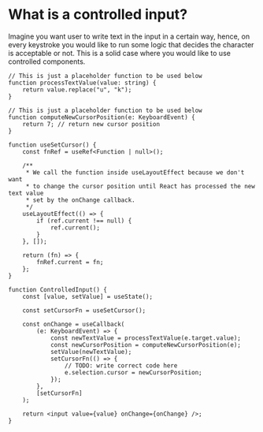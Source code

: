 # What is a controlled input?

Imagine you want user to write text in the input in a certain way, hence, on every keystroke you would like to run some logic that decides the character is acceptable or not. This is a solid case where you would like to use controlled components.

```tsx
// This is just a placeholder function to be used below
function processTextValue(value: string) {
	return value.replace("u", "k");
}

// This is just a placeholder function to be used below
function computeNewCursorPosition(e: KeyboardEvent) {
	return 7; // return new cursor position
}

function useSetCursor() {
	const fnRef = useRef<Function | null>();

	/**
	 * We call the function inside useLayoutEffect because we don't want
	 * to change the cursor position until React has processed the new text value
	 * set by the onChange callback.
	 */
	useLayoutEffect(() => {
		if (ref.current !== null) {
			ref.current();
		}
	}, []);

	return (fn) => {
		fnRef.current = fn;
	};
}

function ControlledInput() {
	const [value, setValue] = useState();

	const setCursorFn = useSetCursor();

	const onChange = useCallback(
		(e: KeyboardEvent) => {
			const newTextValue = processTextValue(e.target.value);
			const newCursorPosition = computeNewCursorPosition(e);
			setValue(newTextValue);
			setCursorFn(() => {
				// TODO: write correct code here
				e.selection.cursor = newCursorPosition;
			});
		},
		[setCursorFn]
	);

	return <input value={value} onChange={onChange} />;
}
```
